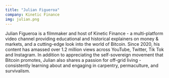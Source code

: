```yaml
---
title: "Julian Figueroa"
company: Kinetic Finance
img: julian.png
---
```


Julian Figueroa is a filmmaker and host of Kinetic Finance - a multi-platform video channel providing educational and historical explainers on money & markets, and a cutting-edge look into the world of Bitcoin. Since 2020, his content has amassed over 1.2 million views across YouTube, Twitter, Tik Tok and Instagram. In addition to appreciating the self-sovereign movement that Bitcoin promotes, Julian also shares a passion for off-grid living - consistently learning about and engaging in carpentry, permaculture, and survivalism.